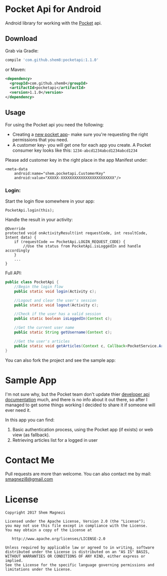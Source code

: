 # Pocket Api for Android
Android library for working with the [Pocket](https://getpocket.com/about) api.


## Download

Grab via Gradle:
```groovy
compile 'com.github.shem8:pocketapi:1.1.0'
```
or Maven:
```xml
<dependency>
  <groupId>com.github.shem8</groupId>
  <artifactId>pocketapi</artifactId>
  <version>1.1.0</version>
</dependency>
```

## Usage

For using the Pocket api you need the following:
- Creating a [new pocket app](https://getpocket.com/developer/apps/new)- make sure you're requesting the right permissions that you need.
- A customer key- you will get one for each app you create. A Pocket consumer key looks like this: `1234-abcd1234abcd1234abcd1234`

Please add customer key in the right place in the app Manifest under:
```
<meta-data
    android:name="shem.pocketapi.CustomerKey"
    android:value="XXXXX-XXXXXXXXXXXXXXXXXXXXXXXX"/>
```

### Login:

Start the login flow somewhere in your app:
```
PocketApi.login(this);
```

Handle the result in your activity:
```
@Override
protected void onActivityResult(int requestCode, int resultCode, Intent data) {
    if (requestCode == PocketApi.LOGIN_REQUEST_CODE) {
        //Use the status from PocketApi.isLoggedIn and handle accordingly
    }
    ...
}

```

Full API:

```java
public class PocketApi {
    //Begin the login flow
    public static void login(Activity c);

    //Logout and clear the user's session
    public static void logout(Activity c);

    //Check if the user has a valid session
    public static boolean isLoggedIn(Context c);

    //Get the current user name
    public static String getUsername(Context c);

    //Get the user's articles
    public static void getArticles(Context c, Callback<PocketService.ArticlesMap> callback);
}
```

You can also fork the project and see the sample app:

# Sample App
I'm not sure why, but the Pocket team don't update thier [developer api documentation](https://getpocket.com/developer/docs/overview) much, and there is no info about it out there, so after I managed to get some things working I decided to share it if someone will ever need it.

In this app you can find:

1. Basic authentication process, using the Pocket app (if exists) or web view (as fallback).
2. Retrieving articles list for a logged in user


# Contact Me

Pull requests are more than welcome.
You can also contact me by mail: smagnezi8@gmail.com



# License

    Copyright 2017 Shem Magnezi

    Licensed under the Apache License, Version 2.0 (the "License");
    you may not use this file except in compliance with the License.
    You may obtain a copy of the License at

       http://www.apache.org/licenses/LICENSE-2.0

    Unless required by applicable law or agreed to in writing, software
    distributed under the License is distributed on an "AS IS" BASIS,
    WITHOUT WARRANTIES OR CONDITIONS OF ANY KIND, either express or implied.
    See the License for the specific language governing permissions and
    limitations under the License.